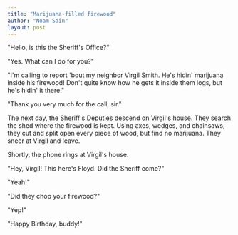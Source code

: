 ```yaml
---
title: "Marijuana-filled firewood"
author: "Noam Sain"
layout: post
---
```


"Hello, is this the Sheriff's Office?"

"Yes. What can I do for you?"

"I'm calling to report 'bout my neighbor Virgil Smith. He's hidin' marijuana inside his firewood! Don't quite know how he gets it inside them logs, but he's hidin' it there."

"Thank you very much for the call, sir."

The next day, the Sheriff's Deputies descend on Virgil's house. They search the shed where the firewood is kept. Using axes, wedges, and chainsaws, they cut and split open every piece of wood, but find no marijuana. They sneer at Virgil and leave.

Shortly, the phone rings at Virgil's house.

"Hey, Virgil! This here's Floyd. Did the Sheriff come?"

"Yeah!"

"Did they chop your firewood?"

"Yep!"

"Happy Birthday, buddy!"
